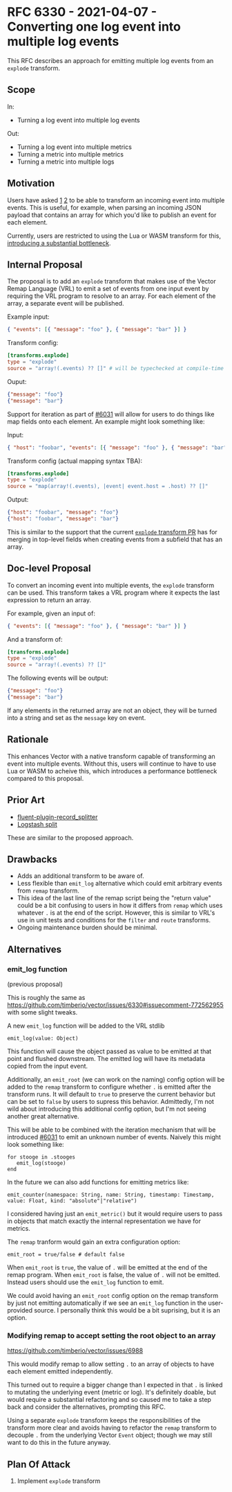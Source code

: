 # RFC 6330 - 2021-04-07 - Converting one log event into multiple log events

This RFC describes an approach for emitting multiple log events from an `explode` transform.

## Scope

In:

- Turning a log event into multiple log events

Out:

- Turning a log event into multiple metrics
- Turning a metric into multiple metrics
- Turning a metric into multiple logs

## Motivation

Users have asked [1][] [2][] to be able to transform an incoming event into multiple events. This is useful, for example, when parsing an incoming JSON payload that contains an array for which you'd like to publish an event for each element.

Currently, users are restricted to using the Lua or WASM transform for this, [introducing a substantial bottleneck](https://user-images.githubusercontent.com/316880/105531520-d3643200-5cbf-11eb-8b35-fe1c99e5c254.png).

## Internal Proposal

The proposal is to add an `explode` transform that makes use of the Vector Remap Language (VRL) to emit a set of events from one input event by requiring the VRL program to resolve to an array. For each element of the array, a separate event will be published.

Example input:

```json
{ "events": [{ "message": "foo" }, { "message": "bar" }] }
```

Transform config:

```toml
[transforms.explode]
type = "explode"
source = "array!(.events) ?? []" # will be typechecked at compile-time
```

Ouput:

```json
{"message": "foo"}
{"message": "bar"}
```

Support for iteration as part of [#6031](https://github.com/timberio/vector/issues/6031) will allow for users to do things like map fields onto each element. An example might look something like:

Input:

```json
{ "host": "foobar", "events": [{ "message": "foo" }, { "message": "bar" }] }
```

Transform config (actual mapping syntax TBA):

```toml
[transforms.explode]
type = "explode"
source = "map(array!(.events), |event| event.host = .host) ?? []"
```

Output:

```json
{"host": "foobar", "message": "foo"}
{"host": "foobar", "message": "bar"}
```

This is similar to the support that the current [`explode` transform PR](https://github.com/timberio/vector/pull/6545) has for merging in top-level fields when creating events from a subfield that has an array.


## Doc-level Proposal

To convert an incoming event into multiple events, the `explode` transform can be used. This transform takes a VRL program where it expects the last expression to return an array.

For example, given an input of:

```json
{ "events": [{ "message": "foo" }, { "message": "bar" }] }
```

And a transform of:

```toml
[transforms.explode]
type = "explode"
source = "array!(.events) ?? []"
```

The following events will be output:

```json
{"message": "foo"}
{"message": "bar"}
```

If any elements in the returned array are not an object, they will be turned into a string and set as the `message` key on event.

## Rationale

This enhances Vector with a native transform capable of transforming an event into multiple events. Without this, users will continue to have to use Lua or WASM to acheive this, which introduces a performance bottleneck compared to this proposal.

## Prior Art

- [fluent-plugin-record_splitter](https://github.com/ixixi/fluent-plugin-record_splitter)
- [Logstash split](https://www.elastic.co/guide/en/logstash/current/plugins-filters-split.html)

These are similar to the proposed approach.

## Drawbacks

- Adds an additional transform to be aware of.
- Less flexible than `emit_log` alternative which could emit arbitrary events from `remap` transform.
- This idea of the last line of the remap script being the "return value" could be a bit confusing to users in how it differs from `remap` which uses whatever `.` is at the end of the script. However, this is similar to VRL's use in unit tests and conditions for the `filter` and `route` transforms.
- Ongoing maintenance burden should be minimal.

## Alternatives

### emit_log function

(previous proposal)

This is roughly the same as https://github.com/timberio/vector/issues/6330#issuecomment-772562955 with some slight tweaks.

A new `emit_log` function will be added to the VRL stdlib

```text
emit_log(value: Object)
```

This function will cause the object passed as value to be emitted at that point and flushed downstream. The emitted log will have its metadata copied from the input event.

Additionally, an `emit_root` (we can work on the naming) config option will be added to the `remap` transform to configure whether `.` is emitted after the transform runs. It will default to `true` to preserve the current behavior but can be set to `false` by users to supress this behavior. Admittedly, I'm not wild about introducing this additional config option, but I'm not seeing another great alternative.

This will be able to be combined with the iteration mechanism that will be introduced [#6031](https://github.com/timberio/vector/issues/6031) to emit an unknown number of events. Naively this might look something like:

```text
for stooge in .stooges
   emit_log(stooge)
end
```

In the future we can also add functions for emitting metrics like:

```text
emit_counter(namespace: String, name: String, timestamp: Timestamp, value: Float, kind: "absolute"|"relative")
```

I considered having just an `emit_metric()` but it would require users to pass in objects that match exactly the internal representation we have for metrics.

The `remap` tranform would gain an extra configuration option:

```text
emit_root = true/false # default false
```

When `emit_root` is `true`, the value of `.` will be emitted at the end of the remap program. When `emit_root` is false, the value of `.` will not be emitted. Instead users should use the `emit_log` function to emit.

We could avoid having an `emit_root` config option on the remap transform by just not emitting automatically if we see an `emit_log` function in the user-provided source. I personally think this would be a bit suprising, but it is an option.

### Modifying remap to accept setting the root object to an array

https://github.com/timberio/vector/issues/6988

This would modify remap to allow setting `.` to an array of objects to have each element emitted independently.

This turned out to require a bigger change than I expected in that `.` is linked to mutating the underlying event (metric or log). It's definitely doable, but would require a substantial refactoring and so caused me to take a step back and consider the alternatives, prompting this RFC.

Using a separate `explode` transform keeps the responsibilities of the transform more clear and avoids having to refactor the `remap` transform to decouple `.` from the underlying Vector `Event` object; though we may still want to do this in the future anyway.

## Plan Of Attack

1. Implement `explode` transform

[1]: https://github.com/timberio/vector/issues/6330#issue-799809382
[2]: https://discord.com/channels/742820443487993987/764187584452493323/808744293945704479
